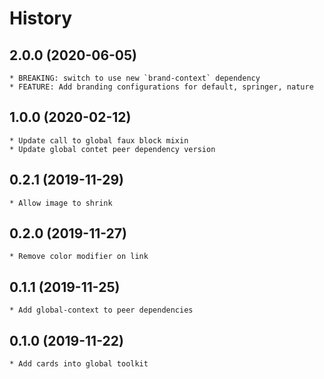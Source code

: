 # History

## 2.0.0 (2020-06-05)
    * BREAKING: switch to use new `brand-context` dependency
    * FEATURE: Add branding configurations for default, springer, nature

## 1.0.0 (2020-02-12)
    * Update call to global faux block mixin
    * Update global contet peer dependency version

## 0.2.1 (2019-11-29)
    * Allow image to shrink
    
## 0.2.0 (2019-11-27)
    * Remove color modifier on link   

## 0.1.1 (2019-11-25)
    * Add global-context to peer dependencies
    
## 0.1.0 (2019-11-22)
    * Add cards into global toolkit
